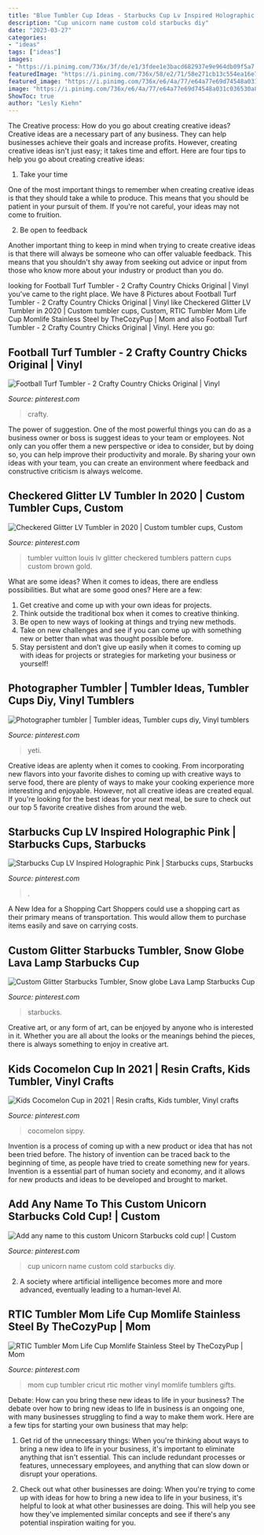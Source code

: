 ```yaml
---
title: "Blue Tumbler Cup Ideas - Starbucks Cup Lv Inspired Holographic Pink"
description: "Cup unicorn name custom cold starbucks diy"
date: "2023-03-27"
categories:
- "ideas"
tags: ["ideas"]
images:
- "https://i.pinimg.com/736x/3f/de/e1/3fdee1e3bacd682937e9e964db09f5a7.jpg"
featuredImage: "https://i.pinimg.com/736x/58/e2/71/58e271cb13c554ea16e7fa5cca97143d.jpg"
featured_image: "https://i.pinimg.com/736x/e6/4a/77/e64a77e69d74548a031c036530a8696d.jpg"
image: "https://i.pinimg.com/736x/e6/4a/77/e64a77e69d74548a031c036530a8696d.jpg"
ShowToc: true
author: "Lesly Kiehn"
---
```



The Creative process: How do you go about creating creative ideas?
Creative ideas are a necessary part of any business. They can help businesses achieve their goals and increase profits. However, creating creative ideas isn't just easy; it takes time and effort. Here are four tips to help you go about creating creative ideas:
1. Take your time

One of the most important things to remember when creating creative ideas is that they should take a while to produce. This means that you should be patient in your pursuit of them. If you're not careful, your ideas may not come to fruition.

2. Be open to feedback

Another important thing to keep in mind when trying to create creative ideas is that there will always be someone who can offer valuable feedback. This means that you shouldn't shy away from seeking out advice or input from those who know more about your industry or product than you do.

	

		
looking for Football Turf Tumbler - 2 Crafty Country Chicks Original | Vinyl you've came to the right place. We have 8 Pictures about Football Turf Tumbler - 2 Crafty Country Chicks Original | Vinyl like Checkered Glitter LV Tumbler in 2020 | Custom tumbler cups, Custom, RTIC Tumbler Mom Life Cup Momlife Stainless Steel by TheCozyPup | Mom and also Football Turf Tumbler - 2 Crafty Country Chicks Original | Vinyl. Here you go:
		
    
## Football Turf Tumbler - 2 Crafty Country Chicks Original | Vinyl

<img loading=lazy src="https://i.pinimg.com/736x/58/e2/71/58e271cb13c554ea16e7fa5cca97143d.jpg" onerror="this.onerror=null;this.src='https://tse3.mm.bing.net/th?id=OIP.oUdprXv14_ELwYlK78OqhQHaJ3&amp;pid=15.1';" alt="Football Turf Tumbler - 2 Crafty Country Chicks Original | Vinyl">

_Source: pinterest.com_

>crafty. 

	

The power of suggestion.
One of the most powerful things you can do as a business owner or boss is suggest ideas to your team or employees. Not only can you offer them a new perspective or idea to consider, but by doing so, you can help improve their productivity and morale. By sharing your own ideas with your team, you can create an environment where feedback and constructive criticism is always welcome.

    
## Checkered Glitter LV Tumbler In 2020 | Custom Tumbler Cups, Custom

<img loading=lazy src="https://i.pinimg.com/736x/99/7e/9c/997e9c4c41cccd41540ae3cd171890a2.jpg" onerror="this.onerror=null;this.src='https://tse2.mm.bing.net/th?id=OIP.6Gal3x-4n-eSPaK8A7PZ3wHaJQ&amp;pid=15.1';" alt="Checkered Glitter LV Tumbler in 2020 | Custom tumbler cups, Custom">

_Source: pinterest.com_

>tumbler vuitton louis lv glitter checkered tumblers pattern cups custom brown gold. 

	

What are some ideas?
When it comes to ideas, there are endless possibilities. But what are some good ones? Here are a few: 
1. Get creative and come up with your own ideas for projects.
2. Think outside the traditional box when it comes to creative thinking.
3. Be open to new ways of looking at things and trying new methods.
4. Take on new challenges and see if you can come up with something new or better than what was thought possible before. 
5. Stay persistent and don’t give up easily when it comes to coming up with ideas for projects or strategies for marketing your business or yourself!

    
## Photographer Tumbler | Tumbler Ideas, Tumbler Cups Diy, Vinyl Tumblers

<img loading=lazy src="https://i.pinimg.com/736x/c9/e3/67/c9e367dd08971ffdcd8b1d501b3e106f.jpg" onerror="this.onerror=null;this.src='https://tse4.mm.bing.net/th?id=OIP.hvqXf5x4SRc1Ja1XPXifwQHaJ3&amp;pid=15.1';" alt="Photographer tumbler | Tumbler ideas, Tumbler cups diy, Vinyl tumblers">

_Source: pinterest.com_

>yeti. 

	

Creative ideas are aplenty when it comes to cooking. From incorporating new flavors into your favorite dishes to coming up with creative ways to serve food, there are plenty of ways to make your cooking experience more interesting and enjoyable. However, not all creative ideas are created equal. If you're looking for the best ideas for your next meal, be sure to check out our top 5 favorite creative dishes from around the web.

    
## Starbucks Cup LV Inspired Holographic Pink | Starbucks Cups, Starbucks

<img loading=lazy src="https://i.pinimg.com/736x/64/14/28/641428e43a4b2bd8f3c6019a4dd5dfaa.jpg" onerror="this.onerror=null;this.src='https://tse4.mm.bing.net/th?id=OIP.kVk7lV5i1DAO5hnhDC0adQHaJ3&amp;pid=15.1';" alt="Starbucks Cup LV Inspired Holographic Pink | Starbucks cups, Starbucks">

_Source: pinterest.com_

>. 

	

A New Idea for a Shopping Cart
Shoppers could use a shopping cart as their primary means of transportation. This would allow them to purchase items easily and save on carrying costs.

    
## Custom Glitter Starbucks Tumbler, Snow Globe Lava Lamp Starbucks Cup

<img loading=lazy src="https://i.pinimg.com/736x/3f/de/e1/3fdee1e3bacd682937e9e964db09f5a7.jpg" onerror="this.onerror=null;this.src='https://tse1.mm.bing.net/th?id=OIP.FW-Hty6a8N9qj4d8JHj1_gHaLH&amp;pid=15.1';" alt="Custom Glitter Starbucks Tumbler, Snow globe Lava Lamp Starbucks Cup">

_Source: pinterest.com_

>starbucks. 

	

Creative art, or any form of art, can be enjoyed by anyone who is interested in it. Whether you are all about the looks or the meanings behind the pieces, there is always something to enjoy in creative art.

    
## Kids Cocomelon Cup In 2021 | Resin Crafts, Kids Tumbler, Vinyl Crafts

<img loading=lazy src="https://i.pinimg.com/736x/03/b3/63/03b36395a1d702c96baa7fecdcf339b9.jpg" onerror="this.onerror=null;this.src='https://tse1.mm.bing.net/th?id=OIP.94W3wLoKCVbc4NTLQRbVMQHaJ3&amp;pid=15.1';" alt="Kids Cocomelon Cup in 2021 | Resin crafts, Kids tumbler, Vinyl crafts">

_Source: pinterest.com_

>cocomelon sippy. 

	

Invention is a process of coming up with a new product or idea that has not been tried before. The history of invention can be traced back to the beginning of time, as people have tried to create something new for years. Invention is a essential part of human society and economy, and it allows for new products and ideas to be developed and brought to market.

    
## Add Any Name To This Custom Unicorn Starbucks Cold Cup! | Custom

<img loading=lazy src="https://i.pinimg.com/736x/e6/4a/77/e64a77e69d74548a031c036530a8696d.jpg" onerror="this.onerror=null;this.src='https://tse3.mm.bing.net/th?id=OIP.8wWL7BAuiIwlGmIn5FRMJQHaJ3&amp;pid=15.1';" alt="Add any name to this custom Unicorn Starbucks cold cup! | Custom">

_Source: pinterest.com_

>cup unicorn name custom cold starbucks diy. 

	

2. A society where artificial intelligence becomes more and more advanced, eventually leading to a human-level AI. 

    
## RTIC Tumbler Mom Life Cup Momlife Stainless Steel By TheCozyPup | Mom

<img loading=lazy src="https://i.pinimg.com/736x/33/45/ac/3345ac4b75c21badab778b3fa34eb220--gifts-for-mom-mother-day-gifts.jpg" onerror="this.onerror=null;this.src='https://tse4.mm.bing.net/th?id=OIP.KjO_7WkKDqAURLJqbq-EnAHaKB&amp;pid=15.1';" alt="RTIC Tumbler Mom Life Cup Momlife Stainless Steel by TheCozyPup | Mom">

_Source: pinterest.com_

>mom cup tumbler cricut rtic mother vinyl momlife tumblers gifts. 

	

Debate: How can you bring these new ideas to life in your business?
The debate over how to bring new ideas to life in business is an ongoing one, with many businesses struggling to find a way to make them work. Here are a few tips for starting your own business that may help: 
1. Get rid of the unnecessary things: When you're thinking about ways to bring a new idea to life in your business, it's important to eliminate anything that isn't essential. This can include redundant processes or features, unnecessary employees, and anything that can slow down or disrupt your operations. 

2. Check out what other businesses are doing: When you're trying to come up with ideas for how to bring a new idea to life in your business, it's helpful to look at what other businesses are doing. This will help you see how they've implemented similar concepts and see if there's any potential inspiration waiting for you.

